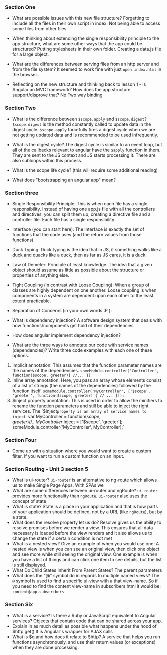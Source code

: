 ### Section One
* What are possible issues with this new file structure?
Forgetting to include all the files in their own script in index. Not being able to access some files from other files.
* When thinking about extending the single responsibility principle to the app structure, what are some other ways that the app could be structured?
Putting stylesheets in their own folder. Creating a data.js file for a large object.
* What are the differences between serving files from an http server and from the file system? It seemed to work fine with just `open index.html` in the browser...

* Reflecting on the new structure and thinking back to lesson 1 - is Angular an MVC framework? How does the app structure support/disprove that?
No
Two way binding

### Section Two
* What is the difference between `$scope.apply` and `$scope.digest`?
`$scope.digest` is the method constantly called to update data in the digest cycle.
`$scope.apply` forcefully fires a digest cycle when we are not getting updated data and is recommended to be used infrequently.
* What is the digest cycle?
The digest cycle is similar to an event loop, but all of the callbacks relevant to angular have the `$apply` function in them. They are sent to the JS context and JS starts processing it. There are also subloops within this process.
* What is the scope life cycle? (this will require some additional reading)

* What does "bootstrapping an angular app" mean?

### Section three
* Single Responsibility Principle:
This is when each file has a single responsibility. Instead of having one app.js file with all the controllers and directives, you can split them up, creating a directive file and a controller file. Each file has a single responsibility.
* Interface (you can start here):
The interface is exactly the set of functions that the code uses (and the return values from those functions)
* Duck Typing:
Duck typing is the idea that in JS, if something walks like a duck and quacks like a duck, then as far as JS cares, it is a duck.
* Law of Demeter:
Principle of least knowledge. The idea that a given object should assume as little as possible about the structure or properties of anything else.
* Tight Coupling (in contrast with Loose Coupling):
When a group of classes are highly dependent on one another. Loose coupling is when components in a system are dependent upon each other to the least extent practicable.
* Separation of Concerns (in your own words :P ):


* What is dependency injection?
A software design system that deals with how functions/components get hold of their dependencies
* How does angular implement dependency injection?

* What are the three ways to annotate our code with service names (dependencies)? Write three code examples with each one of these options.
1. Implicit annotation: This assumes that the function parameter names are the names of the dependencies.
`someModule.controller('Controller', function($scope, greeter){
  //...
})`
1. Inline array annotation: Here, you pass an array whose elements consist of a list of strings (the names of the dependencies) followed by the function itself.
`someModule.controller('MyController', ['$scope', 'greeter', function($scope, greeter) {
  // ...
}]);`
1. $inject property annotation: This is used in order to allow the minifiers to rename the function parameters and still be able to inject the right services.  The `$inject` property is an array of service names to inject.
`var MyController = function($scope, greeter) {
  // ...
}
MyController.$inject = ['$scope', 'greeter'];
someModule.controller('MyController', MyController);`

### Section Four
* Come up with a situation where you would want to create a custom filter.
If you want to run a custom function on an input.

### Section Routing - Unit 3 section 5
* What is ui-router?
`ui-router` is an alternative to ng-route which allows us to make Single Page Apps. With SPAs we
* What are some differences between ui-router and ngRoute?
`ui-router` provides more functionality than `ngRoute`. `ui-router` also uses the concept of state
* What is state?
State is a place in your application and that is how parts of your application should be defined, not by a URL (like `ngRoute`), but by a state.
* What does the resolve property let us do?
Resolve gives us the ability to resolve promises before we render a view. This ensures that all data necessary is loaded before the view renders and it also allows us to change the state if a certain condition is not met
* What is a nested view? Give an example of when you would use one:
A nested view is when you can see an original view, then click one object and see more while still seeing the original view.  One example is when you have a list of things and can click one item to see details, but the list is still displayed.
* What Do Child States Inherit From Parent States?
The parent parameters
* What does the "@" symbol do in regards to multiple named views?
The `@` symbol is used to find a specific ui-view with a that view-name. So if you need to find the content view-name in subscribers.html it would be:
`content@app.subscribers`

### Section Six
* What is a service? Is there a Ruby or JavaScript equivalent to Angular services?
Objects that contain code that can be shared across your app.
* Explain in as much detail as possible what happens under the hood of $http.get()
It is Angular's wrapper for AJAX calls
* What is $q and how does it relate to $http?
A service that helps you run functions asynchronously, and use their return values (or exceptions) when they are done processing.
